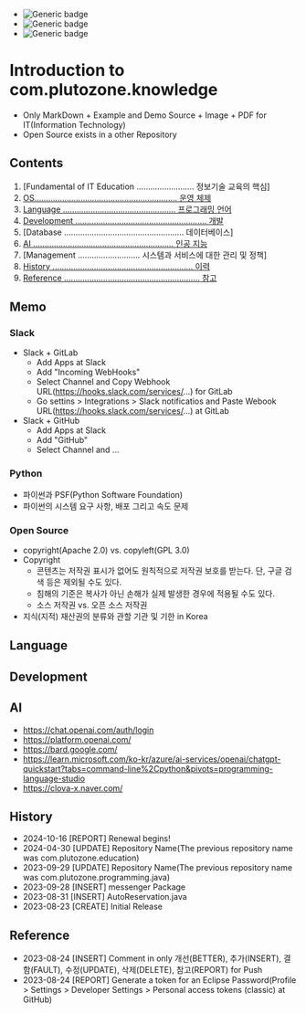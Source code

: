- ![Generic badge](https://img.shields.io/badge/IMPORTANT-comment_...-red.svg)
- ![Generic badge](https://img.shields.io/badge/CONFIRM-comment_...-green.svg)
- ![Generic badge](https://img.shields.io/badge/REFERENCE-comment_...-blue.svg)


# Introduction to com.plutozone.knowledge
- Only MarkDown + Example and Demo Source + Image + PDF for IT(Information Technology)
- Open Source exists in a other Repository


## Contents
1. [Fundamental of IT Education ......................... 정보기술 교육의 핵심]
2. [OS.............................................................. 운영 체제](./knowledge/os/ubuntu.md)
2. [Language ................................................. 프로그래밍 언어](#language)
3. [Development ......................................................... 개발](#development)
4. [Database .................................................... 데이터베이스]
5. [AI ............................................................. 인공 지능](#ai)
6. [Management ........................... 시스템과 서비스에 대한 관리 및 정책]
7. [History ............................................................. 이력](#history)
8. [Reference ........................................................... 참고](#reference)


## Memo

### Slack
- Slack + GitLab
	- Add Apps at Slack
	- Add "Incoming WebHooks"
	- Select Channel and Copy Webhook URL(https://hooks.slack.com/services/...) for GitLab
	- Go settins > Integrations > Slack notificatios and Paste Webook URL(https://hooks.slack.com/services/...) at GitLab
- Slack + GitHub
	- Add Apps at Slack
	- Add "GitHub"
	- Select Channel and ...
	
### Python
- 파이썬과 PSF(Python Software Foundation)
- 파이썬의 시스템 요구 사항, 배포 그리고 속도 문제

### Open Source
- copyright(Apache 2.0) vs. copyleft(GPL 3.0)
- Copyright
	- 콘텐츠는 저작권 표시가 없어도 원칙적으로 저작권 보호를 받는다. 단, 구글 검색 등은 제외될 수도 있다.
	- 침해의 기준은 복사가 아닌 손해가 실제 발생한 경우에 적용될 수도 있다.
	- 소스 저작권 vs. 오픈 소스 저작권
- 지식(지적) 재산권의 분류와 관할 기관 및 기한 in Korea


## Language


## Development


## AI
- https://chat.openai.com/auth/login
- https://platform.openai.com/
- https://bard.google.com/
- https://learn.microsoft.com/ko-kr/azure/ai-services/openai/chatgpt-quickstart?tabs=command-line%2Cpython&pivots=programming-language-studio
- https://clova-x.naver.com/


## History
- 2024-10-16 [REPORT] Renewal begins!
- 2024-04-30 [UPDATE] Repository Name(The previous repository name was com.plutozone.education)
- 2023-09-29 [UPDATE] Repository Name(The previous repository name was com.plutozone.programming.java)
- 2023-09-28 [INSERT] messenger Package
- 2023-08-31 [INSERT] AutoReservation.java
- 2023-08-23 [CREATE] Initial Release


## Reference
- 2023-08-24 [INSERT] Comment in only 개선(BETTER), 추가(INSERT), 결함(FAULT), 수정(UPDATE), 삭제(DELETE), 참고(REPORT) for Push
- 2023-08-24 [REPORT] Generate a token for an Eclipse Password(Profile > Settings > Developer Settings > Personal access tokens (classic) at GitHub)